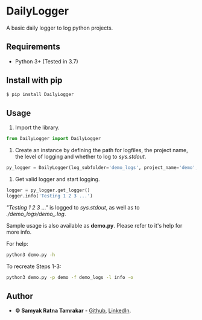 # DailyLogger
A basic daily logger to log python projects.

## Requirements

* Python 3+ (Tested in 3.7)

## Install with pip
```bash
$ pip install DailyLogger
```

## Usage
1. Import the library.
```python
from DailyLogger import DailyLogger
```

1. Create an instance by defining the path for logfiles, the project name, the level of logging
and whether to log to *sys.stdout*.
```python
py_logger = DailyLogger(log_subfolder='demo_logs', project_name='demo', log_level='info', should_also_log_to_stdout=True)
```

1. Get valid logger and start logging.
```python
logger = py_logger.get_logger()
logger.info('Testing 1 2 3 ...')
```

*"Testing 1 2 3 ..."* is logged to *sys.stdout*, as well as to *./demo_logs/demo_<YYYY-MM-DD>.log*.

Sample usage is also available as **demo.py**. Please refer to it's help for more info.

For help:
```bash
python3 demo.py -h
```

To recreate Steps 1-3:
```bash
python3 demo.py -p demo -f demo_logs -l info -o
```

## Author

* **&copy; Samyak Ratna Tamrakar** - [Github](https://github.com/srtamrakar), [LinkedIn](https://www.linkedin.com/in/srtamrakar/).